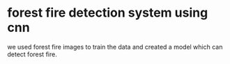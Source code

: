 # forest fire detection system using cnn
 we used forest fire images to train the data and created a model which can detect forest fire.
